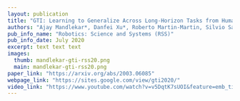 ```yaml
---
layout: publication
title: "GTI: Learning to Generalize Across Long-Horizon Tasks from Human Demonstrations"
authors: "Ajay Mandlekar*, Danfei Xu*, Roberto Martin-Martin, Silvio Savarese, Li Fei-Fei"
pub_info_name: "Robotics: Science and Systems (RSS)"
pub_info_date: July 2020
excerpt: text text text
images:
  thumb: mandlekar-gti-rss20.png
  main: mandlekar-gti-rss20.png
paper_link: "https://arxiv.org/abs/2003.06085"
webpage_link: "https://sites.google.com/view/gti2020/"
video_link: "https://www.youtube.com/watch?v=v5DqtK7sUOI&feature=emb_title"
---
```

